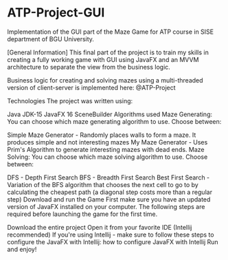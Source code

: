 # ATP-Project-GUI
Implementation of the GUI part of the Maze Game for ATP course in SISE department of BGU University.

[General Information]
This final part of the project is to train my skills in creating a fully working game with GUI using JavaFX and an MVVM architecture to separate the view from the business logic.

Business logic for creating and solving mazes using a multi-threaded version of client-server is implemented here: @ATP-Project

Technologies
The project was written using:

Java JDK-15
JavaFX 16
SceneBuilder
Algorithms used
Maze Generating:
You can choose which maze generating algorithm to use. Choose between:

Simple Maze Generator - Randomly places walls to form a maze. It produces simple and not interesting mazes
My Maze Generator - Uses Prim's Algorithm to generate interesting mazes with dead ends.
Maze Solving:
You can choose which maze solving algorithm to use. Choose between:

DFS - Depth First Search
BFS - Breadth First Search
Best First Search - Variation of the BFS algorithm that chooses the next cell to go to by calculating the cheapest path (a diagonal step costs more than a regular step)
Download and run the Game
First make sure you have an updated version of JavaFX installed on your computer. The following steps are required before launching the game for the first time.

Download the entire project
Open it from your favorite IDE (Intellij recommended)
If you're using Intellij - make sure to follow these steps to configure the JavaFX with Intellij: how to configure JavaFX with Intellij
Run and enjoy!
